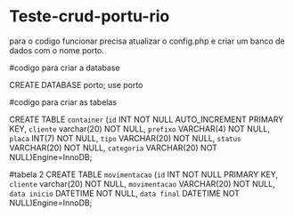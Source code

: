 # Teste-crud-portu-rio

para o codigo funcionar precisa atualizar o config.php e criar um banco de dados com o nome porto.

#codigo para criar a database

CREATE DATABASE porto;
use porto

#codigo para criar as tabelas

CREATE TABLE `container` (`id` INT NOT NULL AUTO_INCREMENT PRIMARY KEY, `cliente` varchar(20) NOT NULL, `prefixo` VARCHAR(4) NOT NULL, `placa` INT(7) NOT NULL, `tipo` VARCHAR(20) NOT NULL, `status` VARCHAR(20) NOT NULL, `categoria` VARCHAR(20) NOT NULL)Engine=InnoDB;

#tabela 2
CREATE TABLE `movimentacao` (`id` INT NOT NULL PRIMARY KEY, `cliente` varchar(20) NOT NULL, `movimentacao` VARCHAR(20) NOT NULL, `data inicio` DATETIME NOT NULL, `data final` DATETIME NOT NULL)Engine=InnoDB;
